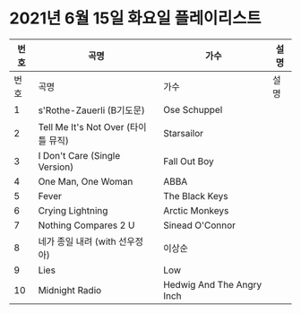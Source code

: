 # 2021년 6월 15일 화요일 플레이리스트

| 번호 | 곡명 | 가수 | 설명 |
|------|------|------|------|
| 번호 | 곡명 | 가수 | 설명 |
| 1 | s'Rothe-Zauerli (B기도문) | Ose Schuppel |  |
| 2 | Tell Me It's Not Over (타이틀 뮤직) | Starsailor |  |
| 3 | I Don't Care (Single Version) | Fall Out Boy |  |
| 4 | One Man, One Woman | ABBA |  |
| 5 | Fever | The Black Keys |  |
| 6 | Crying Lightning | Arctic Monkeys |  |
| 7 | Nothing Compares 2 U | Sinead O'Connor |  |
| 8 | 네가 종일 내려 (with 선우정아) | 이상순 |  |
| 9 | Lies | Low |  |
| 10 | Midnight Radio | Hedwig And The Angry Inch |  |
